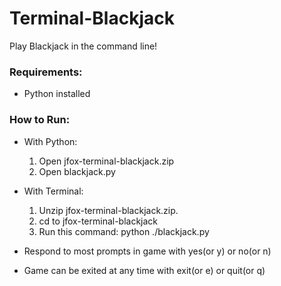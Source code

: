# Terminal-Blackjack
Play Blackjack in the command line!


### Requirements:
- Python installed


### How to Run:

- With Python:
    1. Open jfox-terminal-blackjack.zip
    2. Open blackjack.py

- With Terminal:
    1. Unzip jfox-terminal-blackjack.zip.
    2. cd to jfox-terminal-blackjack 
    3. Run this command: python ./blackjack.py

- Respond to most prompts in game with yes(or y) or no(or n)
- Game can be exited at any time with exit(or e) or quit(or q)
